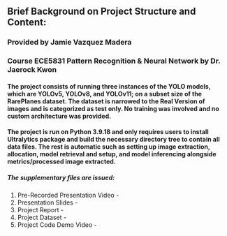 ## Brief Background on Project Structure and Content:
### Provided by Jamie Vazquez Madera
### Course ECE5831 Pattern Recognition & Neural Network by Dr. Jaerock Kwon

#### The project consists of running three instances of the YOLO models, which are YOLOv5, YOLOv8, and YOLOv11; on a subset size of the RarePlanes dataset. The dataset is narrowed to the Real Version of images and is categorized as test only. No training was involved and no custom architecture was provided. 

#### The project is run on Python 3.9.18 and only requires users to install Ultralytics package and build the necessary directory tree to contain all data files. The rest is automatic such as setting up image extraction, allocation, model retrieval and setup, and model inferencing alongside metrics/processed image extracted.

##### The supplementary files are issued:

1) Pre-Recorded Presentation Video - 
2) Presentation Slides - 
3) Project Report - 
4) Project Dataset - 
5) Project Code Demo Video -

